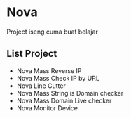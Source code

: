 <h1>Nova</h1>
<p>Project iseng cuma buat belajar</p>
<h2>List Project</h2>
<ul>
  <li>Nova Mass Reverse IP</li>
  <li>Nova Mass Check IP by URL</li>
  <li>Nova Line Cutter</li>
  <li>Nova Mass String is Domain checker</li>
  <li>Nova Mass Domain Live checker</li>
  <li>Nova Monitor Device</li>
</ul>
